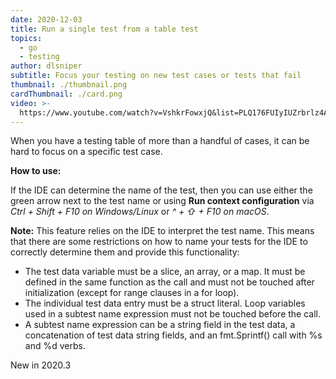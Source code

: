 ```yaml
---
date: 2020-12-03
title: Run a single test from a table test
topics:
  - go
  - testing
author: dlsniper
subtitle: Focus your testing on new test cases or tests that fail
thumbnail: ./thumbnail.png
cardThumbnail: ./card.png
video: >-
  https://www.youtube.com/watch?v=VshkrFowxjQ&list=PLQ176FUIyIUZrbrlz4AY1V8VzBJKZyVlW&index=113
---
```


When you have a testing table of more than a handful of cases, it can be hard to focus on a specific test case.

**How to use:**

If the IDE can determine the name of the test, then you can use either the green arrow next to the test name or using **Run context configuration** via _Ctrl + Shift + F10 on Windows/Linux_ or _^ + ⇧ + F10 on macOS_.

**Note:** This feature relies on the IDE to interpret the test name. This means that there are some restrictions on how to name your tests for the IDE to correctly determine them and provide this functionality:

- The test data variable must be a slice, an array, or a map. It must be defined in the same function as the call and must not be touched after initialization (except for range clauses in a for loop).
- The individual test data entry must be a struct literal. Loop variables used in a subtest name expression must not be touched before the call.
- A subtest name expression can be a string field in the test data, a concatenation of test data string fields, and an fmt.Sprintf() call with %s and %d verbs.

<span class="tag is-rounded">New in 2020.3</span>

